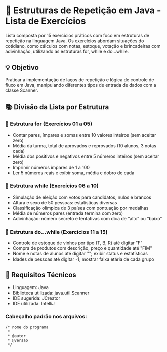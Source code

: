 # 🧮 Estruturas de Repetição em Java - Lista de Exercícios
Lista composta por 15 exercícios práticos com foco em estruturas de repetição na linguagem Java. Os exercícios abordam situações do cotidiano, como cálculos com notas, estoque, votação e brincadeiras com adivinhação, utilizando as estruturas for, while e do...while.

## 💡 Objetivo
Praticar a implementação de laços de repetição e lógica de controle de fluxo em Java, manipulando diferentes tipos de entrada de dados com a classe Scanner.

## 📚 Divisão da Lista por Estrutura

### 🔁 Estrutura for (Exercícios 01 a 05)
- Contar pares, ímpares e somas entre 10 valores inteiros (sem aceitar zero)
- Média da turma, total de aprovados e reprovados (10 alunos, 3 notas cada)
- Média dos positivos e negativos entre 5 números inteiros (sem aceitar zero)
- Imprimir números ímpares de 1 a 100
- Ler 5 números reais e exibir soma, média e dobro de cada

### 🔄 Estrutura while (Exercícios 06 a 10)
- Simulação de eleição com votos para candidatos, nulos e brancos
- Altura e sexo de 50 pessoas: estatísticas diversas
- Classificação olímpica de 3 países com pontuação por medalhas
- Média de números pares (entrada termina com zero)
- Adivinhação: número secreto e tentativas com dica de “alto” ou “baixo”

### 🔂 Estrutura do...while (Exercícios 11 a 15)
- Controle de estoque de vinhos por tipo (T, B, R) até digitar "F"
- Compra de produtos com descrição, preço e quantidade até "FIM"
- Nome e notas de alunos até digitar "<FIM>"; exibir status e estatísticas
- Idades de pessoas até digitar -1; mostrar faixa etária de cada grupo

## 🧪 Requisitos Técnicos
- Linguagem: Java
- Biblioteca utilizada: java.util.Scanner
- IDE sugerida: JCreator
- IDE utilizada: IntelliJ

### Cabeçalho padrão nos arquivos:
```
/* nome do programa
 *
 * @autor
 * @versao
 */
```
